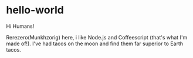 # hello-world

Hi Humans!

Rerezero(Munkhzorig) here, i like Node.js and Coffeescript (that's what I'm made of!).
I've had tacos on the moon and find them far superior to Earth tacos.

